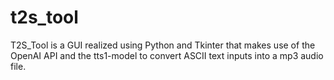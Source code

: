 # t2s_tool

T2S_Tool is a GUI realized using Python and Tkinter that makes use of the OpenAI API and the tts1-model to convert ASCII text inputs into a mp3 audio file.

